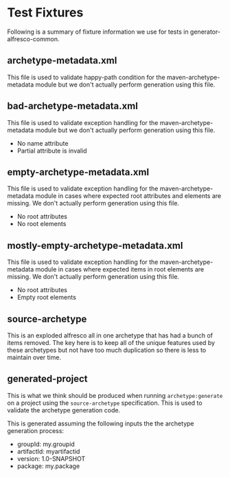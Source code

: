 # Test Fixtures

Following is a summary of fixture information we use for tests in generator-alfresco-common.

## archetype-metadata.xml

This file is used to validate happy-path condition for the maven-archetype-metadata module
but we don't actually perform generation using this file.

## bad-archetype-metadata.xml

This file is used to validate exception handling for the maven-archetype-metadata module but
we don't actually perform generation using this file.

- No name attribute
- Partial attribute is invalid

## empty-archetype-metadata.xml

This file is used to validate exception handling for the maven-archetype-metadata module in cases
where expected root attributes and elements are missing. We don't actually perform generation
using this file.

- No root attributes
- No root elements

## mostly-empty-archetype-metadata.xml

This file is used to validate exception handling for the maven-archetype-metadata module in cases
where expected items in root elements are missing. We don't actually perform generation using this
file.

- No root attributes
- Empty root elements

## source-archetype

This is an exploded alfresco all in one archetype that has had a bunch of items removed. The
key here is to keep all of the unique features used by these archetypes but not have too much
duplication so there is less to maintain over time.

## generated-project

This is what we think should be produced when running `archetype:generate` on a project using
the `source-archetype` specification. This is used to validate the archetype generation code.

This is generated assuming the following inputs the the archetype generation process:

- groupId: my.groupid
- artifactId: myartifactid
- version: 1.0-SNAPSHOT
- package: my.package
